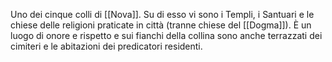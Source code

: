 Uno dei cinque colli di [[Nova]]. Su di esso vi sono i Templi, i Santuari e le chiese delle religioni praticate in città (tranne chiese del [[Dogma]]). È un luogo di onore e rispetto e sui fianchi della collina sono anche terrazzati dei cimiteri e le abitazioni dei predicatori residenti. 